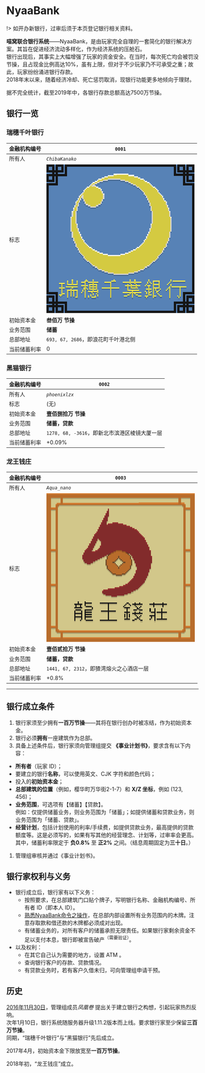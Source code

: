 # NyaaBank

!> 如开办新银行，过审后须于本页登记银行相关资料。

**喵窝联合银行系统**——NyaaBank，是由玩家完全自理的一套简化的银行解决方案。其旨在促进经济流动多样化，作为经济系统的压舱石。  
银行出现后，其事实上大幅增强了玩家的资金安全。在当时，每次死亡均会被罚没节操，且占现金比例高达10%，虽有上限，但对于不少玩家乃不可承受之重；故此，玩家纷纷涌进银行存款。  
2018年末以来，随着经济冷却、死亡惩罚取消，现银行功能更多地倾向于理财。

据不完全统计，截至2019年中，各银行存款总额高达7500万节操。

## 银行一览
### 瑞穗千叶银行
| 金融机构编号 | `0001` |
|-|-|
| 所有人 | *`ChibaKanako`* |
| 标志 | ![Chiba-Logo](../../assets/images/economic/bank-Chiba.png) |
| 初始资本金 | **叁佰万 节操** |
| 业务范围 | **储蓄** |
| 总部地址 | `693, 67, 2686`，即浪花町千叶港北侧 |
| 当前储蓄利率 | 0 |

### 黑猫银行
| 金融机构编号 | `0002` |
|-|-|
| 所有人 | *`phoenixlzx`* |
| 标志 | (无) |
| 初始资本金 | **壹佰捌拾万 节操** |
| 业务范围 | **储蓄，贷款** |
| 总部地址 | `1278, 68, -3616`，即新北市滨港区棱镜大厦一层 |
| 当前储蓄利率 | +0.09% |

### 龙王钱庄
| 金融机构编号 | `0003` |
|-|-|
| 所有人 | *`Aqua_nano`* |
| 标志 | ![Chiba-Logo](../../assets/images/economic/bank-Ryuou.png) |
| 初始资本金 | **壹佰贰拾万 节操** |
| 业务范围 | **储蓄，贷款** |
| 总部地址 | `1441, 67, 2312`，即猹湾熔火之心酒店一层 |
| 当前储蓄利率 | +0.8% |

- - -

## 银行成立条件
1. 银行家须至少拥有**一百万节操**——其将在银行创办时被冻结，作为初始资本金。
1. 银行必须**拥有**一座建筑作为总部。
1. 具备上述条件后，银行家须向管理组提交 **《事业计划书》**，要求含有以下内容：
  + **所有者**（玩家 ID）；
  + 要建立的银行**名称**，可以使用英文、CJK 字符和颜色代码；
  + 投入的**初始资本金**；
  + **总部建筑的位置**（例如，樱华町万华街2-1-7）和 **X/Z 坐标**，例如 (123, 456)；
  + **业务范围**，可选项有【储蓄】【贷款】。  
  例如：仅提供储蓄业务，则业务范围为「储蓄」；如提供储蓄和贷款业务，则业务范围为「储蓄、贷款」。
  + **经营计划**，包括计划使用的利率/手续费，如提供贷款业务，最高提供的贷款额度等。这是必须写的，如果有写其他的经营理念、计划等，过审率会更高。  
  其中，储蓄利率限定于 **负0.8%** 至 **正2%** 之间。（结息周期固定为**三十日**。）
1. 管理组审核并通过《事业计划书》。

## 银行家权利与义务

- 银行成立后，银行家有以下义务：
  + 按照要求，在总部建筑门口贴个牌子，写明银行名称、金融机构编号、所有者 ID（即本人 ID）。
  + [熟悉NyaaBank命令之操作](tutorial/plugins/nyaabank-instructions.md)，在总部内部设置所有业务范围内的木牌。注意存取款和借还款的木牌都必须成对出现。
  + 有储蓄业务的，对所有客户的储蓄承担无限责任。如果银行家剩余资金不足以支付本息，银行即被宣告破产<sup>（需要验证）</sup>。
- 以及权利：
  + 在其它自己认为需要的地方，设置 ATM 。
  + 查询银行客户的存款、贷款情况。
  + 有贷款业务时，若有客户久借未归，可向管理组申请干预。

## 历史
[2016年11月30日](https://bbs.nyaa.cat/d/734--)，管理组成员*凤凰卷* 提出关于建立银行之构想，引起玩家热烈反响。  
次年1月10日，银行系统随服务器升级1.11.2版本而上线。要求银行家至少保留**三百万节操**。  
同期，“瑞穗千叶银行”与“黑猫银行”先后成立。

2017年4月，初始资本金下限放宽至**一百万节操**。

2018年初，“龙王钱庄”成立。